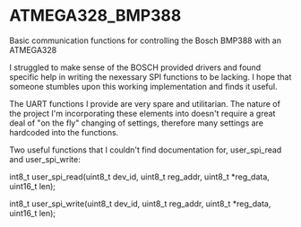 # ATMEGA328_BMP388
Basic communication functions for controlling the Bosch BMP388 with an ATMEGA328

 I struggled to make sense of the BOSCH provided drivers and found specific help in writing the nexessary SPI functions to be lacking. I hope that someone stumbles upon this working implementation and finds it useful.
  
 The UART functions I provide are very spare and utilitarian. The nature of the project I'm incorporating these elements into doesn't require a great deal of "on the fly" changing of settings, therefore many settings are hardcoded into the functions.

Two useful functions that I couldn't find documentation for, user_spi_read and user_spi_write:

int8_t user_spi_read(uint8_t dev_id, uint8_t reg_addr, uint8_t *reg_data, uint16_t len);

int8_t user_spi_write(uint8_t dev_id, uint8_t reg_addr, uint8_t *reg_data, uint16_t len);
